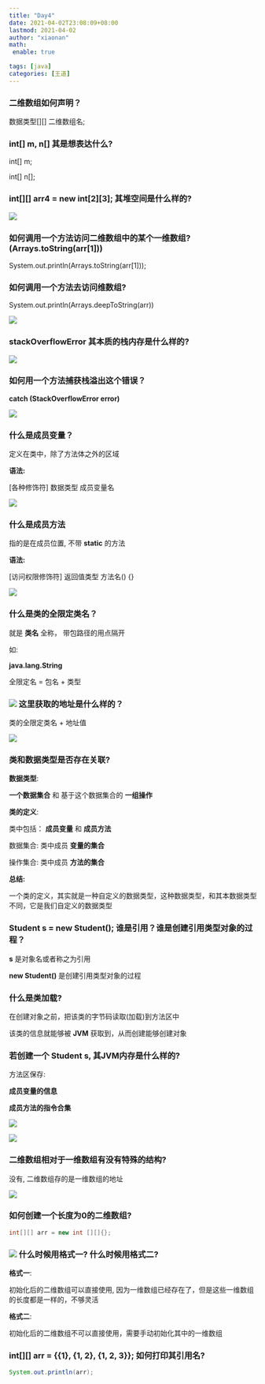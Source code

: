 ```yaml
---
title: "Day4"
date: 2021-04-02T23:08:09+08:00
lastmod: 2021-04-02
author: "xiaonan"
math:
 enable: true

tags: [java]
categories: [王道]
---
```


### 二维数组如何声明？

数据类型[][] 二维数组名;

### int[] m, n[] 其是想表达什么? 

int[] m;

int[] n[];

### int[][] arr4 = new int[2][3]; 其堆空间是什么样的?

![](https://img.fengqigang.cn//img/20210402222758.png)

### 如何调用一个方法访问二维数组中的某个一维数组? (Arrays.toString(arr[1]))

System.out.println(Arrays.toString(arr[1]));

### 如何调用一个方法去访问维数组?

System.out.println(Arrays.deepToString(arr))

![](https://img.fengqigang.cn//img/20210402223141.png)

### **stackOverflowError** 其本质的栈内存是什么样的?

![](https://img.fengqigang.cn//img/20210402223243.png)

### 如何用一个方法捕获栈溢出这个错误？

**catch (StackOverflowError error)**

![](https://img.fengqigang.cn//img/20210402223422.png)

### 什么是成员变量？

定义在类中，除了方法体之外的区域

**语法:**

[各种修饰符] 数据类型 成员变量名

![](https://img.fengqigang.cn//img/20210402223758.png)

### 什么是成员方法

指的是在成员位置, 不带 **static** 的方法

**语法:**

[访问权限修饰符] 返回值类型 方法名() {}

![](https://img.fengqigang.cn//img/20210402223945.png)

### 什么是类的全限定类名？

就是 **类名** 全称， 带包路径的用点隔开

如:

**java.lang.String**

全限定名 = 包名 + 类型

### ![](https://img.fengqigang.cn//img/20210402224353.png) 这里获取的地址是什么样的？

类的全限定类名 + 地址值

![](https://img.fengqigang.cn//img/20210402224449.png)


### 类和数据类型是否存在关联?

**数据类型**:

**一个数据集合** 和 基于这个数据集合的 **一组操作**

**类的定义**:

类中包括： **成员变量** 和 **成员方法**

数据集合:  类中成员 **变量的集合**

操作集合: 类中成员 **方法的集合**

**总结:**

一个类的定义，其实就是一种自定义的数据类型，这种数据类型，和其本数据类型不同，它是我们自定义的数据类型

### Student s = new Student(); 谁是引用？谁是创建引用类型对象的过程？

**s** 是对象名或者称之为引用

**new Student()** 是创建引用类型对象的过程

### 什么是类加载?

在创建对象之前，把该类的字节码读取(加载)到方法区中

该类的信息就能够被 **JVM** 获取到，从而创建能够创建对象

### 若创建一个 Student s, 其JVM内存是什么样的?

方法区保存: 

**成员变量的信息**

**成员方法的指令合集**

![](https://img.fengqigang.cn//img/20210402225823.png)

![](https://img.fengqigang.cn//img/20210402225855.png)

### 二维数组相对于一维数组有没有特殊的结构?

没有, 二维数组存的是一维数组的地址

![](https://img.fengqigang.cn//img/20210402230010.png)

### 如何创建一个长度为0的二维数组?

```java
int[][] arr = new int [][]{};
```

### ![](https://img.fengqigang.cn//img/20210402230131.png) 什么时候用格式一? 什么时候用格式二?

**格式一**:

初始化后的二维数组可以直接使用, 因为一维数组已经存在了，但是这些一维数组的长度都是一样的，不够灵活

**格式二**:

初始化后的二维数组不可以直接使用，需要手动初始化其中的一维数组

### int[][] arr = {{1}, {1, 2}, {1, 2, 3}}; 如何打印其引用名?

```java
System.out.println(arr);
```













